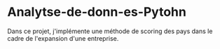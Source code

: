 # Analytse-de-donn-es-Pytohn
Dans ce projet, j'implémente une méthode de scoring des pays dans le cadre de l'expansion d'une entreprise.

